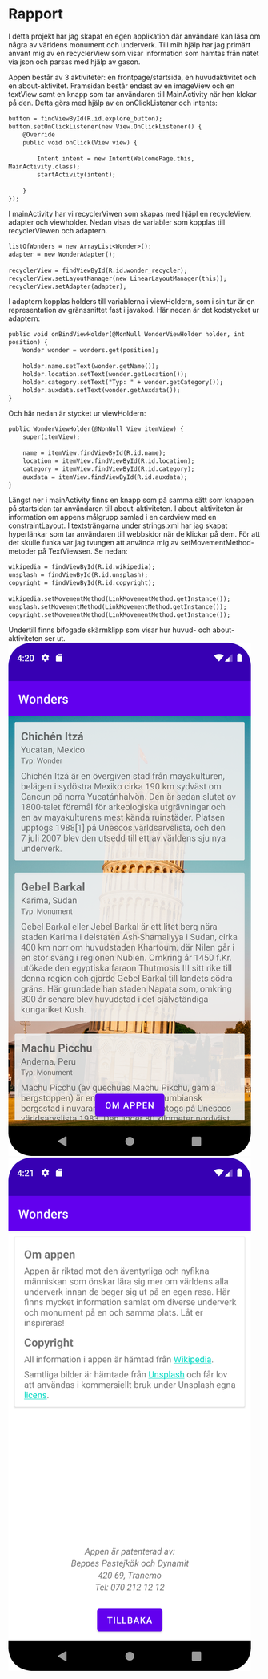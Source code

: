 # Rapport

I detta projekt har jag skapat en egen applikation där användare kan läsa om några av världens monument och underverk.
Till mih hjälp har jag primärt använt mig av en recyclerView som visar information som hämtas från nätet via json och parsas med hjälp av gason.

Appen består av 3 aktiviteter: en frontpage/startsida, en huvudaktivitet och en about-aktivitet.
Framsidan består endast av en imageView och en textView samt en knapp som tar användaren till MainActivity när hen klckar på den.
Detta görs med hjälp av en onClickListener och intents:
```
button = findViewById(R.id.explore_button);
button.setOnClickListener(new View.OnClickListener() {
    @Override
    public void onClick(View view) {

        Intent intent = new Intent(WelcomePage.this, MainActivity.class);
        startActivity(intent);

    }
});
```

I mainActivity har vi recyclerViwen som skapas med hjäpl en recycleView, adapter och viewholder.
Nedan visas de variabler som kopplas till recyclerViewen och adaptern.
```
listOfWonders = new ArrayList<Wonder>();
adapter = new WonderAdapter();

recyclerView = findViewById(R.id.wonder_recycler);
recyclerView.setLayoutManager(new LinearLayoutManager(this));
recyclerView.setAdapter(adapter);
```

I adaptern kopplas holders till variablerna i viewHoldern, som i sin tur är en representation av gränssnittet fast i javakod.
Här nedan är det kodstycket ur adaptern:
```
public void onBindViewHolder(@NonNull WonderViewHolder holder, int position) {
    Wonder wonder = wonders.get(position);

    holder.name.setText(wonder.getName());
    holder.location.setText(wonder.getLocation());
    holder.category.setText("Typ: " + wonder.getCategory());
    holder.auxdata.setText(wonder.getAuxdata());
}
```
Och här nedan är stycket ur viewHoldern:
```
public WonderViewHolder(@NonNull View itemView) {
    super(itemView);

    name = itemView.findViewById(R.id.name);
    location = itemView.findViewById(R.id.location);
    category = itemView.findViewById(R.id.category);
    auxdata = itemView.findViewById(R.id.auxdata);
}
```

Längst ner i mainActivity finns en knapp som på samma sätt som knappen på startsidan tar användaren till about-aktiviteten.
I about-aktiviteten är information om appens målgrupp samlad i en cardview med en constraintLayout. I textsträngarna under strings.xml har jag skapat hyperlänkar som tar användaren till webbsidor när de klickar på dem.
För att det skulle funka var jag tvungen att använda mig av setMovementMethod-metoder på TextViewsen. Se nedan:
```
wikipedia = findViewById(R.id.wikipedia);
unsplash = findViewById(R.id.unsplash);
copyright = findViewById(R.id.copyright);

wikipedia.setMovementMethod(LinkMovementMethod.getInstance());
unsplash.setMovementMethod(LinkMovementMethod.getInstance());
copyright.setMovementMethod(LinkMovementMethod.getInstance());
```

Undertill finns bifogade skärmklipp som visar hur huvud- och about-aktiviteten ser ut.
![](main_activity.png)
![](about_activity.png)

